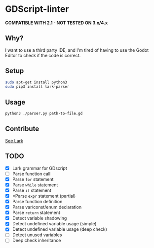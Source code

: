# GDScript-linter

**COMPATIBLE WITH 2.1 - NOT TESTED ON 3.x/4.x**

## Why?

I want to use a third party IDE, and I'm tired of having to use the Godot Editor to check if the code is correct.

## Setup

```sh
sudo apt-get install python3
sudo pip3 install lark-parser
```

## Usage

```sh
python3 ./parser.py path-to-file.gd
```

## Contribute

[See Lark](https://github.com/lark-parser/lark)

## TODO

- [x] Lark grammar for GDscript
- [ ] Parse function call
- [x] Parse `for` statement
- [x] Parse `while` statement
- [x] Parse `if` statement
- [x] *Parse `expr` statement (partial)
- [x] Parse function definition
- [x] Parse var/const/enum declaration
- [x] Parse `return` statement
- [x] Detect variable shadowing
- [x] Detect undefined variable usage (simple)
- [x] Detect undefined variable usage (deep check)
- [ ] Detect unused variables
- [ ] Deep check inheritance